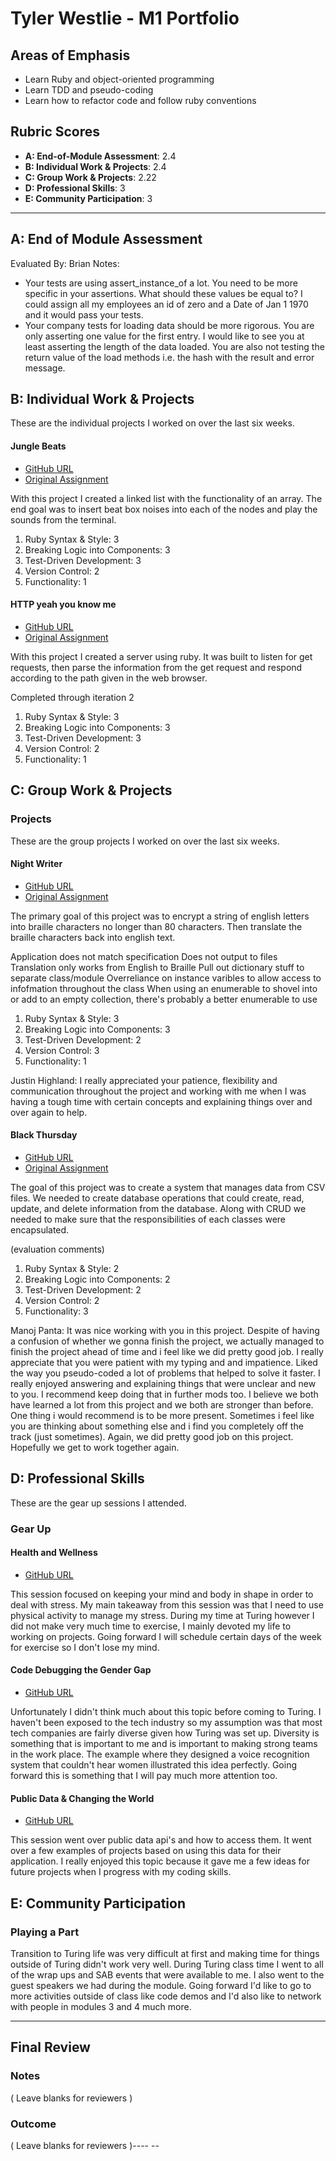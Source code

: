 # Tyler Westlie - M1 Portfolio

## Areas of Emphasis

- Learn Ruby and object-oriented programming
- Learn TDD and pseudo-coding
- Learn how to refactor code and follow ruby conventions

## Rubric Scores

* **A: End-of-Module Assessment**: 2.4
* **B: Individual Work & Projects**: 2.4
* **C: Group Work & Projects**: 2.22
* **D: Professional Skills**: 3
* **E: Community Participation**: 3

-----------------------

## A: End of Module Assessment

Evaluated By: Brian
Notes:
* Your tests are using assert_instance_of a lot. You need to be more specific in your assertions. What should these values be equal to? I could assign all my employees an id of zero and a Date of Jan 1 1970 and it would pass your tests.
* Your company tests for loading data should be more rigorous. You are only asserting one value for the first entry. I would like to see you at least asserting the length of the data loaded. You are also not testing the return value of the load methods i.e. the hash with the result and error message.

## B: Individual Work & Projects

These are the individual projects I worked on over the last six weeks.

#### Jungle Beats

* [GitHub URL](https://github.com/tywestlie/jungle_beats)
* [Original Assignment](http://backend.turing.io/module1/projects/jungle_beat)

With this project I created a linked list with the functionality of an array. The end goal was to insert beat box noises into each of the nodes and play the sounds from the terminal.

1. Ruby Syntax & Style: 3
2. Breaking Logic into Components: 3
3. Test-Driven Development: 3
4. Version Control: 2
5. Functionality: 1

#### HTTP yeah you know me

* [GitHub URL](https://github.com/tywestlie/HTTP_yeah_you_know_me)
* [Original Assignment](http://backend.turing.io/module1/projects/http_yeah_you_know_me)

With this project I created a server using ruby. It was built to listen for get requests, then parse the information from the get request and respond according to the path given in the web browser.

Completed through iteration 2

1. Ruby Syntax & Style: 3
2. Breaking Logic into Components: 3
3. Test-Driven Development: 3
4. Version Control: 2
5. Functionality: 1

## C: Group Work & Projects

### Projects

These are the group projects I worked on over the last six weeks.

#### Night Writer

* [GitHub URL](https://github.com/JHighland/Nite_Writer)
* [Original Assignment](https://github.com/turingschool/backend-curriculum-site/blob/gh-pages/module1/projects/night_writer.markdown)

The primary goal of this project was to encrypt a string of english letters into braille characters no longer than 80 characters. Then translate the braille characters back into english text.

Application does not match specification
Does not output to files
Translation only works from English to Braille
Pull out dictionary stuff to separate class/module
Overreliance on instance varibles to allow access to infofmation throughout the class
When using an enumerable to shovel into or add to an empty collection, there's probably a better enumerable to use

1. Ruby Syntax & Style: 3
2. Breaking Logic into Components: 3
3. Test-Driven Development: 2
4. Version Control: 3
5. Functionality: 1

Justin Highland:
I really appreciated your patience, flexibility and communication throughout the project and working with me when I was having a tough time with certain concepts and explaining things over and over again to help.

#### Black Thursday

* [GitHub URL](https://github.com/manojpanta/black_thursday)
* [Original Assignment](http://backend.turing.io/module1/projects/black_thursday)

The goal of this project was to create a system that manages data from CSV files. We needed to create database operations that could create, read, update, and delete information from the database. Along with CRUD we needed to make sure that the responsibilities of each classes were encapsulated.

(evaluation comments)

1. Ruby Syntax & Style: 2
2. Breaking Logic into Components: 2
3. Test-Driven Development: 2
4. Version Control: 2
5. Functionality: 3

Manoj Panta:
It was nice working with you in this project. Despite of having a confusion of  whether we gonna finish the project, we actually managed to finish the project ahead of time and i feel like we did pretty good job. I really appreciate that you were patient with my typing and and impatience. Liked the way you pseudo-coded a lot of problems that helped to solve it faster. I really enjoyed answering and explaining things that were unclear and new to you. I recommend keep doing that in further mods too. I believe we both have learned a lot from this project and we both are stronger than before. One thing i would recommend is to be more present. Sometimes i feel like you are thinking about something else and i find you completely off the track (just sometimes). Again, we did pretty good job on this project. Hopefully we get to work together again.

## D: Professional Skills
These are the gear up sessions I attended.

### Gear Up

#### Health and Wellness

* [GitHub URL](https://github.com/turingschool/gear-up/blob/master/Mod1_Week1_mental_health_101.md)

This session focused on keeping your mind and body in shape in order to deal with stress. My main takeaway from this session was that I need to use physical activity to manage my stress. During my time at Turing however I did not make very much time to exercise, I mainly devoted my life to working on projects. Going forward I will schedule certain days of the week for exercise so I don't lose my mind.

#### Code Debugging the Gender Gap

* [GitHub URL](https://github.com/turingschool/gear-up/blob/master/Mod1_Week3_Code_debugging_compact_version.md)

Unfortunately I didn't think much about this topic before coming to Turing. I haven't been exposed to the tech industry so my assumption was that most tech companies are fairly diverse given how Turing was set up. Diversity is something that is important to me and is important to making strong teams in the work place. The example where they designed a voice recognition system that couldn't hear women illustrated this idea perfectly. Going forward this is something that I will pay much more attention too.

#### Public Data & Changing the World

* [GitHub URL]()

This session went over public data api's and how to access them. It went over a few examples of projects based on using this data for their application.  I really enjoyed this topic because it gave me a few ideas for future projects when I progress with my coding skills.

## E: Community Participation

### Playing a Part

Transition to Turing life was very difficult at first and making time for things outside of Turing didn't work very well. During Turing class time I went to all of the wrap ups and SAB events that were available to me. I also went to the guest speakers we had during the module. Going forward I'd like to go to more activities outside of class like code demos and I'd also like to network with people in modules 3 and 4 much more.

------------------

## Final Review

### Notes

( Leave blanks for reviewers )

### Outcome

( Leave blanks for reviewers )---- --
